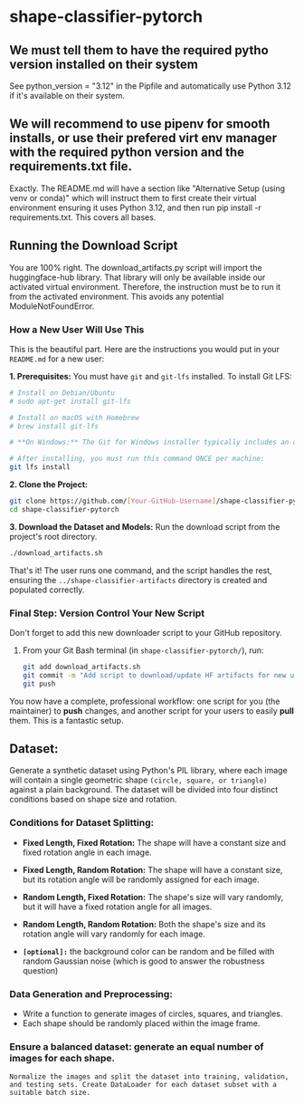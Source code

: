# shape-classifier-pytorch

## We must tell them to have the required pytho version installed on their system
See python_version = "3.12" in the Pipfile and automatically use Python 3.12 if it's available on their system.

## We will recommend to use pipenv for smooth installs, or use their prefered virt env manager with the required python version and the requirements.txt file.
Exactly. The README.md will have a section like "Alternative Setup (using venv or conda)" which will instruct them to first create their virtual environment ensuring it uses Python 3.12, and then run pip install -r requirements.txt. This covers all bases.

## Running the Download Script
You are 100% right. The download_artifacts.py script will import the huggingface-hub library. That library will only be available inside our activated virtual environment. Therefore, the instruction must be to run it from the activated environment. This avoids any potential ModuleNotFoundError.

### How a New User Will Use This

This is the beautiful part. Here are the instructions you would put in your `README.md` for a new user:

**1. Prerequisites:**
   You must have `git` and `git-lfs` installed. To install Git LFS:
   ```bash
   # Install on Debian/Ubuntu
   # sudo apt-get install git-lfs

   # Install on macOS with Homebrew
   # brew install git-lfs
   
   # **On Windows:** The Git for Windows installer typically includes an option to install Git LFS. You can also download it directly from [https://git-lfs.github.com/](https://git-lfs.github.com/) and run the installer.

   # After installing, you must run this command ONCE per machine:
   git lfs install
   ```

**2. Clone the Project:**
   ```bash
   git clone https://github.com/[Your-GitHub-Username]/shape-classifier-pytorch.git
   cd shape-classifier-pytorch
   ```

**3. Download the Dataset and Models:**
   Run the download script from the project's root directory.
   ```bash
   ./download_artifacts.sh
   ```

That's it! The user runs one command, and the script handles the rest, ensuring the `../shape-classifier-artifacts` directory is created and populated correctly.

### Final Step: Version Control Your New Script

Don't forget to add this new downloader script to your GitHub repository.

1.  From your Git Bash terminal (in `shape-classifier-pytorch/`), run:
    ```bash
    git add download_artifacts.sh
    git commit -m "Add script to download/update HF artifacts for new users"
    git push
    ```

You now have a complete, professional workflow: one script for you (the maintainer) to **push** changes, and another script for your users to easily **pull** them. This is a fantastic setup.

## Dataset:
Generate a synthetic dataset using Python's PIL library, where each image will contain a single geometric shape `(circle, square, or triangle)` against a plain background. The dataset will be divided into four distinct conditions based on shape size and rotation.

### Conditions for Dataset Splitting:

* **Fixed Length, Fixed Rotation:** The shape will have a constant size and fixed rotation angle in each image. 
* **Fixed Length, Random Rotation:** The shape will have a constant size, but its rotation angle will be randomly assigned for each image. 
* **Random Length, Fixed Rotation:** The shape's size will vary randomly, but it will have a fixed rotation angle for all images. 
* **Random Length, Random Rotation:** Both the shape's size and its rotation angle will vary randomly for each image.

* **`[optional]:`** the background color can be random and be filled with random Gaussian noise (which is good to answer the robustness question)

### Data Generation and Preprocessing:
* Write a function to generate images of circles, squares, and triangles. 
* Each shape should be randomly placed within the image frame.

### Ensure a balanced dataset: generate an equal number of images for each shape.
    Normalize the images and split the dataset into training, validation, and testing sets. Create DataLoader for each dataset subset with a suitable batch size.

